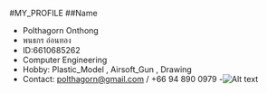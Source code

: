#MY_PROFILE
##Name
- Polthagorn Onthong 
- พนธกร อ่อนทอง
- ID:6610685262
- Computer Engineering
- Hobby: Plastic_Model , Airsoft_Gun , Drawing
- Contact: polthagorn@gmail.com / +66 94 890 0979
-![Alt text](image-url "https://drive.google.com/file/d/1CDe_Iw56_zaE8KxF2ufkhK4jaL7_T7bd/view?usp=drive_link")




